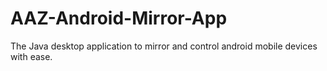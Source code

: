 # AAZ-Android-Mirror-App
The Java desktop application to mirror and control android mobile devices with ease.
